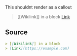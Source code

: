 This shouldnt render as a callout

> [[Wikilink]] in a block
> [Link](https://example.com)

## Source

```md
> [[Wikilink]] in a block
> [Link](https://example.com)
```